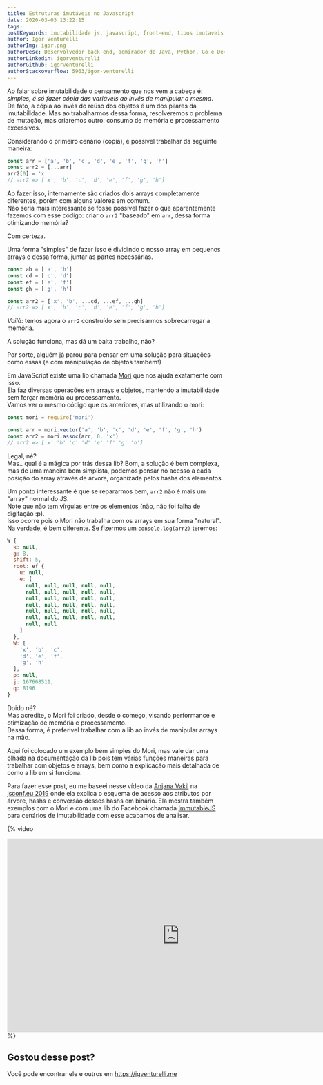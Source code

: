 ```yaml
---
title: Estruturas imutáveis no Javascript
date: 2020-03-03 13:22:15
tags:
postKeywords: imutabilidade js, javascript, front-end, tipos imutaveis javascript
author: Igor Venturelli
authorImg: igor.png
authorDesc: Desenvolvedor back-end, admirador de Java, Python, Go e DevOps!
authorLinkedin: igorventurelli
authorGithub: igorventurelli
authorStackoverflow: 5963/igor-venturelli
---
```


Ao falar sobre imutabilidade o pensamento que nos vem a cabeça é: _simples, é só fazer cópia das variáveis ao invés de manipular a mesma_.  
De fato, a cópia ao invés do reúso dos objetos é um dos pilares da imutabilidade. Mas ao trabalharmos dessa forma, resolveremos o problema de mutação, mas criaremos outro: consumo de memória e processamento excessivos.

Considerando o primeiro cenário (cópia), é possível trabalhar da seguinte maneira:

```javascript
const arr = ['a', 'b', 'c', 'd', 'e', 'f', 'g', 'h']
const arr2 = [...arr]
arr2[0] = 'x'
// arr2 => ['x', 'b', 'c', 'd', 'e', 'f', 'g', 'h']
```

Ao fazer isso, internamente são criados dois arrays completamente diferentes, porém com alguns valores em comum.  
Não seria mais interessante se fosse possível fazer o que aparentemente fazemos com esse código: criar o `arr2` "baseado" em `arr`, dessa forma otimizando memória?

<!-- more -->

Com certeza.  

Uma forma "simples" de fazer isso é dividindo o nosso array em pequenos arrays e dessa forma, juntar as partes necessárias.

```javascript
const ab = ['a', 'b']
const cd = ['c', 'd']
const ef = ['e', 'f']
const gh = ['g', 'h']

const arr2 = ['x', 'b', ...cd, ...ef, ...gh]
// arr2 => ['x', 'b', 'c', 'd', 'e', 'f', 'g', 'h']
```

_Voilà_: temos agora o `arr2` construído sem precisarmos sobrecarregar a memória.

A solução funciona, mas dá um baita trabalho, não?

Por sorte, alguém já parou para pensar em uma solução para situações como essas (e com manipulação de objetos também!)

Em JavaScript existe uma lib chamada [Mori](https://swannodette.github.io/mori) que nos ajuda exatamente com isso.  
Ela faz diversas operações em arrays e objetos, mantendo a imutabilidade sem forçar memória ou processamento.  
Vamos ver o mesmo código que os anteriores, mas utilizando o mori:

```javascript
const mori = require('mori')

const arr = mori.vector('a', 'b', 'c', 'd', 'e', 'f', 'g', 'h')
const arr2 = mori.assoc(arr, 0, 'x')
// arr2 => ['x' 'b' 'c' 'd' 'e' 'f' 'g' 'h']
```


Legal, né?  
Mas.. qual é a mágica por trás dessa lib?
Bom, a solução é bem complexa, mas de uma maneira bem simplista, podemos pensar no acesso a cada posição do array através de árvore, organizada pelos hashs dos elementos. 

Um ponto interessante é que se repararmos bem, `arr2` não é mais um "array" normal do JS.  
Note que não tem vírgulas entre os elementos (não, não foi falha de digitação :p).  
Isso ocorre pois o Mori não trabalha com os arrays em sua forma "natural". Na verdade, é bem diferente. Se fizermos um `console.log(arr2)` teremos:

```javascript
W {
  k: null,
  g: 8,
  shift: 5,
  root: ef {
    u: null,
    e: [
      null, null, null, null, null,
      null, null, null, null, null,
      null, null, null, null, null,
      null, null, null, null, null,
      null, null, null, null, null,
      null, null, null, null, null,
      null, null
    ]
  },
  W: [
    'x', 'b', 'c',
    'd', 'e', 'f',
    'g', 'h'
  ],
  p: null,
  j: 167668511,
  q: 8196
}
```

Doido né?  
Mas acredite, o Mori foi criado, desde o começo, visando performance e otimização de memória e processamento.  
Dessa forma, é preferivel trabalhar com a lib ao invés de manipular arrays na mão.

Aqui foi colocado um exemplo bem simples do Mori, mas vale dar uma olhada na documentação da lib pois tem várias funções maneiras para trabalhar com objetos e arrays, bem como a explicação mais detalhada de como a lib em si funciona.

Para fazer esse post, eu me baseei nesse vídeo da [Anjana Vakil](https://twitter.com/anjanavakil) na [jsconf.eu 2019](https://jsconf.eu) onde ela explica o esquema de acesso aos atributos por árvore, hashs e conversão desses hashs em binário. Ela mostra também exemplos com o Mori e com uma lib do Facebook chamada [ImmutableJS](https://immutable-js.github.io/immutable-js/) para cenários de imutabilidade com esse acabamos de analisar. 

{% video 
<iframe width="798" height="449" src="https://www.youtube.com/embed/Wo0qiGPSV-s" frameborder="0" allow="accelerometer; autoplay; encrypted-media; gyroscope; picture-in-picture" allowfullscreen></iframe>
%}

## Gostou desse post?

Você pode encontrar ele e outros em https://igventurelli.me

